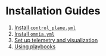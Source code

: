 # Installation Guides
1. [Install `control_plane.yml`](INSTALL_CONTROL_PLANE.md)
2. [Install `omnia.yml`](INSTALL_OMNIA_CLI.md)
3. [Set up telemetry and visualization](INSTALL_TELEMETRY.md)
4. [Using playbooks](ENABLING_OMNIA_FEATURES.md)
